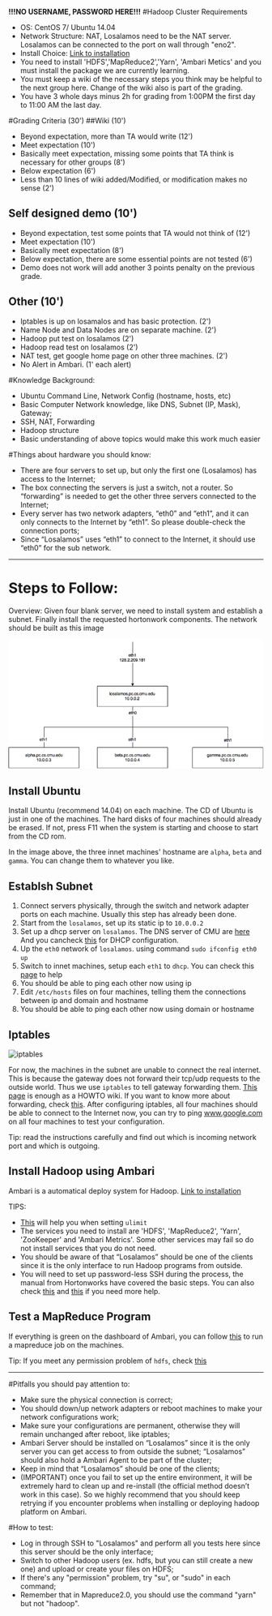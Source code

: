 __!!!NO USERNAME, PASSWORD HERE!!!__
#Hadoop Cluster Requirements
- OS: CentOS 7/ Ubuntu 14.04
- Network Structure: NAT, Losalamos need to be the NAT server. Losalamos can be connected to the port on wall through "eno2".
- Install Choice: [Link to installation]( http://docs.hortonworks.com/HDPDocuments/Ambari-2.2.0.0/bk_Installing_HDP_AMB/bk_Installing_HDP_AMB-20151221.pdf)
- You need to install 'HDFS','MapReduce2','Yarn', 'Ambari Metics' and you must install the package we are currently learning.
- You must keep a wiki of the necessary steps you think may be helpful to the next group here. Change of the wiki also is part of the grading. 
- You have 3 whole days minus 2h for grading from 1:00PM the first day to 11:00 AM the last day.


#Grading Criteria (30')
##Wiki (10')
- Beyond expectation, more than TA would write (12')
- Meet expectation (10')
- Basically meet expectation, missing some points that TA think is necessary for other groups (8')
- Below expectation (6')
- Less than 10 lines of wiki added/Modified, or modification makes no sense (2')

## Self designed demo (10')
- Beyond expectation, test some points that TA would not think of (12')
- Meet expectation (10')
- Basically meet expectation (8')
- Below expectation, there are some essential points are not tested (6')
- Demo does not work will add another 3 points penalty on the previous grade.

## Other (10')
- Iptables is up on losamalos and has basic protection. (2')
- Name Node and Data Nodes are on separate machine. (2')
- Hadoop put test on losalamos (2')
- Hadoop read test on losalamos (2')
- NAT test, get google home page on other three machines. (2')
- No Alert in Ambari. (1' each alert)

#Knowledge Background:
- Ubuntu Command Line, Network Config (hostname, hosts, etc)
- Basic Computer Network knowledge, like DNS, Subnet (IP, Mask), Gateway;
- SSH, NAT, Forwarding
- Hadoop structure
- Basic understanding of above topics would make this work much easier

#Things about hardware you should know:
- There are four servers to set up, but only the first one (Losalamos) has access to the Internet;
- The box connecting the servers is just a switch, not a router. So “forwarding” is needed to get the other three servers connected to the Internet;
- Every server has two network adapters, “eth0” and “eth1”, and it can only connects to the Internet by “eth1”. So please double-check the connection ports;
- Since “Losalamos” uses “eth1” to connect to the Internet, it should use “eth0” for the sub network.

<hr>


# Steps to Follow:

Overview: Given four blank server, we need to install system and establish a subnet. Finally install the requested hortonwork components. The network should be built as this image

![image](network.png)

## Install Ubuntu

Install Ubuntu (recommend 14.04) on each machine. The CD of Ubuntu is just in one of the machines. The hard disks of four machines should already be erased. If not, press F11 when the system is starting and choose to start from the CD rom.

In the image above, the three innet machines' hostname are `alpha`, `beta` and `gamma`. You can change them to whatever you like.

## Establsh Subnet

1. Connect servers physically, through the switch and network adapter ports on each machine. Usually this step has already been done.
2. Start from the `losalamos`, set up its static ip to `10.0.0.2`
3. Set up a dhcp server on `losalamos`. The DNS server of CMU are [here](https://www.cmu.edu/computing/partners/dept-computing/services/domain.html) And you cancheck [this](http://askubuntu.com/questions/140126/how-do-i-install-and-configure-a-dhcp-server) for DHCP configuration.
4. Up the `eth0` network of `losalamos`. using command `sudo ifconfig eth0 up`
5. Switch to innet machines, setup each `eth1` to `dhcp`. You can check this [page](http://inside.mines.edu/CCIT-NET-SS-Configuring-a-Dynamic-IP-Address-Debian-Linux) to help
6. You should be able to ping each other now using ip
7. Edit `/etc/hosts` files on four machines, telling them the connections between ip and domain and hostname
8. You should be able to ping each other now using domain or hostname

## Iptables

![iptables](http://www.system-rescue-cd.org/images/dport-routing-02.png)

For now, the machines in the subnet are unable to connect the real internet. This is because the gateway does not forward their tcp/udp requests to the outside world. Thus we use `iptables` to tell gateway forwarding them. [This page](http://www.revsys.com/writings/quicktips/nat.html) is enough as a HOWTO wiki. If you want to know more about forwarding, check [this](http://www.howtogeek.com/177621/the-beginners-guide-to-iptables-the-linux-firewall/). After configuring iptables, all four machines should be able to connect to the Internet now, you can try to ping www.google.com on all four machines to test your configuration.

Tip: read the instructions carefully and find out which is incoming network port and which is outgoing.

## Install Hadoop using Ambari

Ambari is a automatical deploy system for Hadoop. [Link to installation]( http://docs.hortonworks.com/HDPDocuments/Ambari-2.2.0.0/bk_Installing_HDP_AMB/bk_Installing_HDP_AMB-20151221.pdf)

TIPS:

* [This](http://posidev.com/blog/2009/06/04/set-ulimit-parameters-on-ubuntu/) will help you when setting `ulimit` 
* The services you need to install are 'HDFS', 'MapReduce2', 'Yarn', 'ZooKeeper' and  'Ambari Metrics'. Some other services may fail so do not install services that you do not need.
* You should be aware of that “Losalamos” should be one of the clients since it is the only interface to run Hadoop programs from outside.
* You will need to set up password-less SSH during the process, the manual from Hortonworks have covered the basic steps. You can also check [this](http://www.linuxproblem.org/art_9.html) and [this](http://askubuntu.com/questions/497895/permission-denied-for-rootlocalhost-for-ssh-connection) if you need more help.

## Test a MapReduce Program

If everything is green on the dashboard of Ambari, you can follow [this](http://www.joshuaburkholder.com/blog/2014/05/15/how-to-run-ava-mrv2-using-hadoop/) to run a mapreduce job on the machines.

Tip: If you meet any permission problem of `hdfs`, check [this](http://stackoverflow.com/a/20002264/2580825)
<hr>

#Pitfalls you should pay attention to:
- Make sure the physical connection is correct;
- You should down/up network adapters or reboot machines to make your network configurations work;
- Make sure your configurations are permanent, otherwise they will remain unchanged after reboot, like iptables;
- Ambari Server should be installed on “Losalamos” since it is the only server you can get access to from outside the subnet;
“Losalamos” should also hold a Ambari Agent to be part of the cluster;
- Keep in mind that “Losalamos” should be one of the clients;
- (IMPORTANT) once you fail to set up the entire environment, it will be extremely hard to clean up and re-install (the official method doesn’t work in this case). So we highly recommend that you should keep retrying if you encounter problems when installing or deploying hadoop platform on Ambari.

#How to test:
- Log in through SSH to "Losalamos" and perform all you tests here since this server should be the only interface;
- Switch to other Hadoop users (ex. hdfs, but you can still create a new one) and upload or create your files on HDFS;
- If there's any "permission" problem, try "su", or "sudo" in each command;
- Remember that in Mapreduce2.0, you should use the command "yarn" but not "hadoop".
